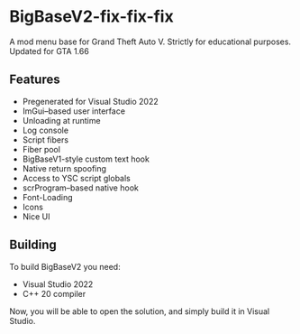 # BigBaseV2-fix-fix-fix
A mod menu base for Grand Theft Auto V.
Strictly for educational purposes.
Updated for GTA 1.66

## Features
* Pregenerated for Visual Studio 2022
* ImGui–based user interface
* Unloading at runtime
* Log console
* Script fibers
* Fiber pool
* BigBaseV1-style custom text hook
* Native return spoofing
* Access to YSC script globals
* scrProgram–based native hook
* Font-Loading
* Icons
* Nice UI

## Building
To build BigBaseV2 you need:
* Visual Studio 2022
* C++ 20 compiler

Now, you will be able to open the solution, and simply build it in Visual Studio.
